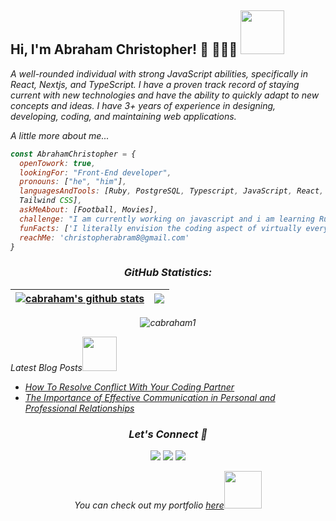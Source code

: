 <h2> Hi, I'm Abraham Christopher! 👋 👩🏾‍💻 <img src="https://media.giphy.com/media/26Fxy3Iz1ari8oytO/giphy.gif" width="70"></h2>
<p><em>A well-rounded individual with strong JavaScript abilities, specifically in React, Nextjs, and TypeScript. I have a proven track record of staying current with new technologies and have the ability to quickly adapt to new concepts and ideas. I have 3+ years of experience in designing, developing, coding, and maintaining web applications.
  
A little more about me...

```javascript
const AbrahamChristopher = {
  openTowork: true,
  lookingFor: "Front-End developer",
  pronouns: ["he", "him"],
  languagesAndTools: [Ruby, PostgreSQL, Typescript, JavaScript, React, Redux, HTML/CSS, Semantic UI, Bootstrap,
  Tailwind CSS],
  askMeAbout: [Football, Movies],
  challenge: "I am currently working on javascript and i am learning Ruby on Rails",
  funFacts: ['I literally envision the coding aspect of virtually everything'],
  reachMe: 'christopherabram8@gmail.com'
}
```

<h3 align="center">GitHub Statistics:</h3>

| <a href="https://github.com/cabraham1/github-readme-stats"><img align="center" src="https://github-readme-stats.vercel.app/api?username=cabraham1&show_icons=true&include_all_commits=true&theme=buefy&hide_border=true" alt="cabraham's github stats" /></a> | <a href="https://github.com/cabraham1/github-readme-stats"><img align="center" src="https://github-readme-stats.vercel.app/api/top-langs/?username=cabraham1&layout=compact&theme=buefy&hide_border=true" /></a> |
| ----------------------------------------------------------------------------------------------------------------------------------------------------------------------------------------------------------------------------------------------------------- | ---------------------------------------------------------------------------------------------------------------------------------------------------------------------------------------------------------------- |

<p align="center"><img src="https://github-readme-streak-stats.herokuapp.com/?user=cabraham1&theme=radical" alt="cabraham1" /></p>
  
<p>Latest Blog Posts<img src="https://media.giphy.com/media/THICzXhqZItpoFX7aD/giphy.gif" width="55"></p>

- [How To Resolve Conflict With Your Coding Partner](https://cabraham.hashnode.dev/how-to-resolve-conflict-with-your-coding-partner)
- [The Importance of Effective Communication in Personal and Professional Relationships](https://cabraham.hashnode.dev/the-importance-of-effective-communication-in-personal-and-professional-relationships)


<h3 align="center">Let's Connect 🤝</h3>
<div align="center">
<a target="_blank"
href="https://www.linkedin.com/in/abrahamchristopher/"><img
src="https://img.shields.io/badge/-LinkedIn-0077b5?style=for-the-badge&logo=LinkedIn&logoColor=white"></img></a> <a target="_blank"
href="mailto:christopherabraham8@gmail.com"><img
src="https://img.shields.io/badge/-Gmail-D14836?style=for-the-badge&logo=Gmail&logoColor=white"></img></a> <a target="_blank"
href="https://twitter.com/_Cabraham"><img
src="https://img.shields.io/badge/-Twitter-1DA1F2?style=for-the-badge&logo=Twitter&logoColor=white"></img></a>
<div/>

<p>You can check out my portfolio <a href="https://cabraham.netlify.app/">here</a><img src="https://media.giphy.com/media/cKPse5DZaptID3YAMK/giphy.gif" width="60"></p>
